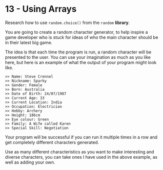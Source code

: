 # 13 - Using Arrays
Research how to use `random.choice()` from the `random` **library**.

You are going to create a random character generator, to help inspire a game developer who is stuck for ideas of who the main character should be in their latest big game.

The idea is that each time the program is run, a random character will be presented to the user. You can use your imagination as much as you like here, but here is an example of what the output of your program might look like. 

```
>> Name: Steve Crennel
>> Nickname: Sparky
>> Gender: Female
>> Born: Australia
>> Date of Birth: 24/07/1987
>> Current Age: 33
>> Current Location: India
>> Occupation: Electrician
>> Hobby: Archery
>> Height: 186cm
>> Eye colour: Green
>> Family: A Wife called Karen
>> Special Skill: Negotiation
```

Your program will be successful if you can run it multiple times in a row and get completely different characters generated. 

Use as many different characteristics as you want to make interesting and diverse characters, you can take ones I have used in the above example, as well as adding your own. 